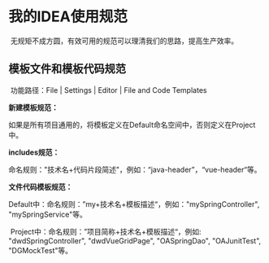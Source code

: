 # 我的IDEA使用规范

​	无规矩不成方圆，有效可用的规范可以理清我们的思路，提高生产效率。

## 模板文件和模板代码规范

​	功能路径：File | Settings | Editor | File and Code Templates

**新建模板规范：**

​	如果是所有项目通用的，将模板定义在Default命名空间中，否则定义在Project中。

**includes规范：**

​	命名规则："技术名+代码片段简述"，例如：“java-header”，“vue-header“等。

**文件代码模板规范：**

​	Default中：命名规则：”my+技术名+模板描述“，例如："mySpringController", "mySpringService"等。

​	Project中：命名规则：”项目简称+技术名+模板描述“，例如: "dwdSpringController", "dwdVueGridPage", "OASpringDao", "OAJunitTest", "DGMockTest"等。